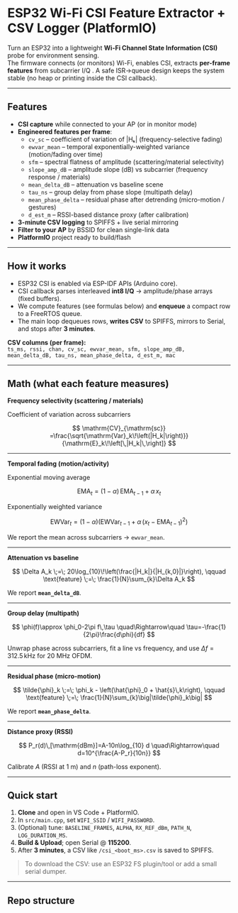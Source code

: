 # ESP32 Wi-Fi CSI Feature Extractor + CSV Logger (PlatformIO)

Turn an ESP32 into a lightweight **Wi-Fi Channel State Information (CSI)** probe for environment sensing.  
The firmware connects (or monitors) Wi-Fi, enables CSI, extracts **per-frame features** from subcarrier I/Q . A safe ISR→queue design keeps the system stable (no heap or printing inside the CSI callback).

---

## Features

- **CSI capture** while connected to your AP (or in monitor mode)
- **Engineered features per frame**:
  - `cv_sc` – coefficient of variation of |Hₖ| (frequency-selective fading)
  - `ewvar_mean` – temporal exponentially-weighted variance (motion/fading over time)
  - `sfm` – spectral flatness of amplitude (scattering/material selectivity)
  - `slope_amp_dB` – amplitude slope (dB) vs subcarrier (frequency response / materials)
  - `mean_delta_dB` – attenuation vs baseline scene
  - `tau_ns` – group delay from phase slope (multipath delay)
  - `mean_phase_delta` – residual phase after detrending (micro-motion / gestures)
  - `d_est_m` – RSSI-based distance proxy (after calibration)
- **3-minute CSV logging** to SPIFFS + live serial mirroring
- **Filter to your AP** by BSSID for clean single-link data
- **PlatformIO** project ready to build/flash

---

## How it works

- ESP32 CSI is enabled via ESP-IDF APIs (Arduino core).
- CSI callback parses interleaved **int8 I/Q** → amplitude/phase arrays (fixed buffers).
- We compute features (see formulas below) and **enqueue** a compact row to a FreeRTOS queue.
- The main loop dequeues rows, **writes CSV** to SPIFFS, mirrors to Serial, and stops after **3 minutes**.

**CSV columns (per frame):**  
`ts_ms, rssi, chan, cv_sc, ewvar_mean, sfm, slope_amp_dB, mean_delta_dB, tau_ns, mean_phase_delta, d_est_m, mac`

---

## Math (what each feature measures)

**Frequency selectivity (scattering / materials)**

Coefficient of variation across subcarriers

$$
\mathrm{CV}_{\mathrm{sc}}
=\frac{\sqrt{\mathrm{Var}_k\!\left(|H_k|\right)}}
       {\mathrm{E}_k\!\left[\,|H_k|\,\right]}
$$


---

**Temporal fading (motion/activity)**

Exponential moving average

$$
\mathrm{EMA}_t=(1-\alpha)\,\mathrm{EMA}_{t-1}+\alpha\,x_t
$$

Exponentially weighted variance

$$
\mathrm{EWVar}_t=(1-\alpha)\Big(\mathrm{EWVar}_{t-1}+\alpha\,(x_t-\mathrm{EMA}_{t-1})^2\Big)
$$

We report the mean across subcarriers → `ewvar_mean`.

---

**Attenuation vs baseline**

$$
\Delta A_k \;=\; 20\log_{10}\!\left(\frac{|H_k|}{|H_{k,0}|}\right),
\qquad
\text{feature} \;=\; \frac{1}{N}\sum_{k}\Delta A_k
$$

We report **`mean_delta_dB`**.


---

**Group delay (multipath)**

$$
\phi(f)\approx \phi_0-2\pi f\,\tau
\quad\Rightarrow\quad
\tau=-\frac{1}{2\pi}\frac{d\phi}{df}
$$

Unwrap phase across subcarriers, fit a line vs frequency, and use $\Delta f=312.5\,\text{kHz}$ for 20 MHz OFDM.

---

**Residual phase (micro-motion)**

$$
\tilde{\phi}_k \;=\; \phi_k - \left(\hat{\phi}_0 + \hat{s}\,k\right),
\qquad
\text{feature} \;=\; \frac{1}{N}\sum_{k}\big|\tilde{\phi}_k\big|
$$

We report **`mean_phase_delta`**.


---

**Distance proxy (RSSI)**

$$
P_r(d)\,[\mathrm{dBm}]=A-10n\log_{10} d
\quad\Rightarrow\quad
d=10^{\frac{A-P_r}{10n}}
$$

Calibrate $A$ (RSSI at 1 m) and $n$ (path-loss exponent).


---

## Quick start

1. **Clone** and open in VS Code + PlatformIO.  
2. In `src/main.cpp`, set `WIFI_SSID` / `WIFI_PASSWORD`.  
3. (Optional) tune: `BASELINE_FRAMES`, `ALPHA`, `RX_REF_dBm`, `PATH_N`, `LOG_DURATION_MS`.  
4. **Build & Upload**; open Serial @ **115200**.  
5. After **3 minutes**, a CSV like `/csi_<boot_ms>.csv` is saved to SPIFFS.

> To download the CSV: use an ESP32 FS plugin/tool or add a small serial dumper.

---

## Repo structure


